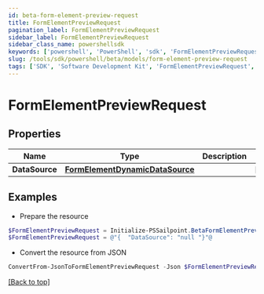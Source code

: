 ```yaml
---
id: beta-form-element-preview-request
title: FormElementPreviewRequest
pagination_label: FormElementPreviewRequest
sidebar_label: FormElementPreviewRequest
sidebar_class_name: powershellsdk
keywords: ['powershell', 'PowerShell', 'sdk', 'FormElementPreviewRequest', 'BetaFormElementPreviewRequest'] 
slug: /tools/sdk/powershell/beta/models/form-element-preview-request
tags: ['SDK', 'Software Development Kit', 'FormElementPreviewRequest', 'BetaFormElementPreviewRequest']
---
```



# FormElementPreviewRequest

## Properties

Name | Type | Description | Notes
------------ | ------------- | ------------- | -------------
**DataSource** | [**FormElementDynamicDataSource**](form-element-dynamic-data-source) |  | [optional] 

## Examples

- Prepare the resource
```powershell
$FormElementPreviewRequest = Initialize-PSSailpoint.BetaFormElementPreviewRequest  -DataSource null
$FormElementPreviewRequest = @"{  "DataSource": "null "}"@
```

- Convert the resource from JSON
```powershell
ConvertFrom-JsonToFormElementPreviewRequest -Json $FormElementPreviewRequest
```


[[Back to top]](#) 

